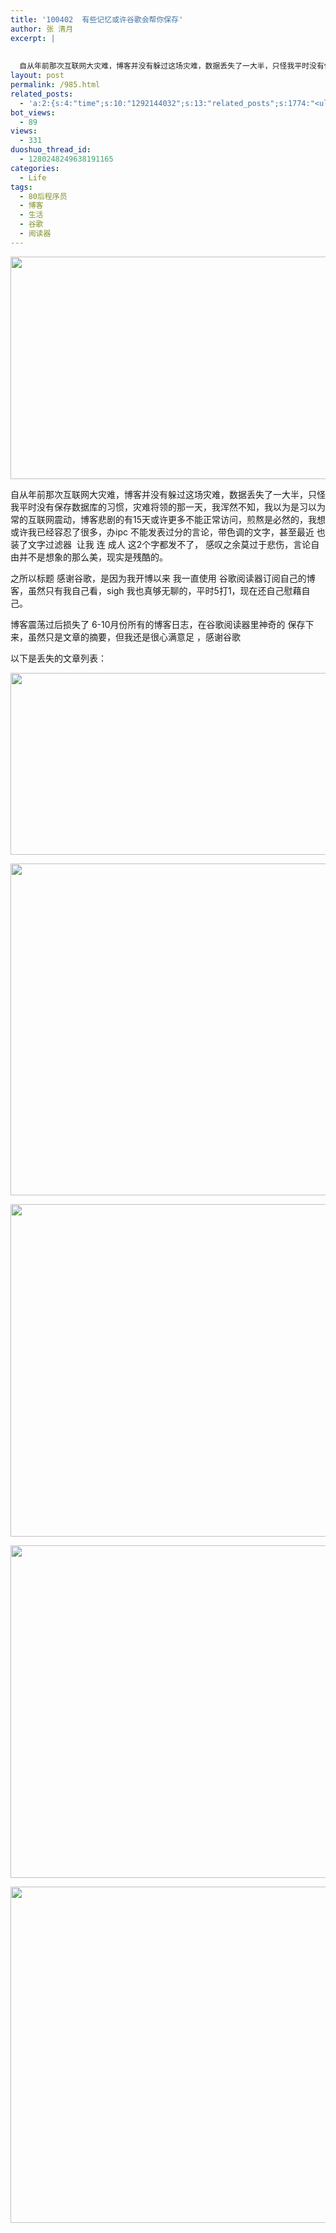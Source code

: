 ```yaml
---
title: '100402  有些记忆或许谷歌会帮你保存'
author: 张 清月
excerpt: |
  
  
  自从年前那次互联网大灾难，博客并没有躲过这场灾难，数据丢失了一大半，只怪我平时没有保存数据库的习...
layout: post
permalink: /985.html
related_posts:
  - 'a:2:{s:4:"time";s:10:"1292144032";s:13:"related_posts";s:1774:"<ul class="related_post"><li><a href="http://blog.80aj.com/2010/04/24/100424-%e5%a4%b1%e6%84%8f%e7%94%b7%e5%a5%b3/" title="100424 失意男女">100424 失意男女</a></li><li><a href="http://blog.80aj.com/guestbook/" title="关于">关于</a></li><li><a href="http://blog.80aj.com/2010/11/16/101116-%e5%a4%9c%e6%9c%aa%e7%9c%a0%e6%80%9d%e5%bf%b5%e8%bf%9c%e6%96%b9%e7%9a%84%e4%bd%b3%e4%ba%ba/" title="101116 夜未眠,思念远方的佳人">101116 夜未眠,思念远方的佳人</a></li><li><a href="http://blog.80aj.com/2010/09/09/%e5%8c%86%e5%8c%86/" title="匆匆">匆匆</a></li><li><a href="http://blog.80aj.com/2010/09/05/100905-%e7%90%90%e4%ba%8b%e8%ae%b0/" title="100905 琐事记">100905 琐事记</a></li><li><a href="http://blog.80aj.com/2010/07/06/100706-%e7%ba%a2%e9%85%92/" title="100706 红酒">100706 红酒</a></li><li><a href="http://blog.80aj.com/2010/05/23/100523-%e8%b6%8a%e7%8b%b1%e5%85%94-%e7%ac%91%e4%b8%8d%e6%8a%bd%e4%bd%a0%e6%89%be%e6%88%91/" title="100523 越狱兔 笑不抽你找我">100523 越狱兔 笑不抽你找我</a></li><li><a href="http://blog.80aj.com/2010/05/17/100517-%e6%94%be%e8%8d%a1%e4%b8%8d%e7%be%81%e7%9a%84%e6%98%af%e6%88%91%e4%bd%86%e4%b8%8d%e7%9f%a5%e9%81%93%e6%98%af%e4%b8%8d%e6%98%af%e4%bd%a0%e7%9a%84%e7%88%b1/" title="100517 放荡不羁的是我但不知道是不是你的爱">100517 放荡不羁的是我但不知道是不是你的爱</a></li><li><a href="http://blog.80aj.com/2010/05/06/100506-she-will-be-loved/" title="100506 she will be loved ">100506 she will be loved </a></li><li><a href="http://blog.80aj.com/2010/04/27/100427-%e8%85%be%e8%ae%af%e5%be%ae%e5%8d%9a-%e4%b8%80%e4%ba%9b%e5%b8%ae%e5%8a%a9/" title="100427 腾讯微博 一些帮助">100427 腾讯微博 一些帮助</a></li></ul>";}'
bot_views:
  - 89
views:
  - 331
duoshuo_thread_id:
  - 1280248249638191165
categories:
  - Life
tags:
  - 80后程序员
  - 博客
  - 生活
  - 谷歌
  - 阅读器
---
```

[<img class="aligncenter size-full wp-image-991" title="blog06" src="http://www.80aj.com/wp-content/uploads/2010/04/blog06.jpg" alt="" width="594" height="356" />][1]

自从年前那次互联网大灾难，博客并没有躲过这场灾难，数据丢失了一大半，只怪我平时没有保存数据库的习惯，灾难将领的那一天，我浑然不知，我以为是习以为常的互联网震动，博客悲剧的有15天或许更多不能正常访问，煎熬是必然的，我想或许我已经容忍了很多，办ipc 不能发表过分的言论，带色调的文字，甚至最近 也装了文字过滤器  让我 连 成人 这2个字都发不了， 感叹之余莫过于悲伤，言论自由并不是想象的那么美，现实是残酷的。

之所以标题 感谢谷歌，是因为我开博以来 我一直使用 谷歌阅读器订阅自己的博客，虽然只有我自己看，sigh 我也真够无聊的，平时5打1，现在还自己慰藉自己。

博客震荡过后损失了 6-10月份所有的博客日志，在谷歌阅读器里神奇的 保存下来，虽然只是文章的摘要，但我还是很心满意足 ，感谢谷歌

以下是丢失的文章列表：

[<img class="aligncenter size-full wp-image-990" title="blog05" src="http://www.80aj.com/wp-content/uploads/2010/04/blog05.jpg" alt="" width="1142" height="291" />][2]

[<img class="aligncenter size-full wp-image-989" title="blog04" src="http://www.80aj.com/wp-content/uploads/2010/04/blog04.jpg" alt="" width="1149" height="531" />][3]

[<img class="aligncenter size-full wp-image-988" title="blog03" src="http://www.80aj.com/wp-content/uploads/2010/04/blog03.jpg" alt="" width="1146" height="532" />][4]

[<img class="aligncenter size-full wp-image-987" title="blog02" src="http://www.80aj.com/wp-content/uploads/2010/04/blog02.jpg" alt="" width="1148" height="532" />][5]

[<img class="aligncenter size-full wp-image-986" title="myblog01" src="http://www.80aj.com/wp-content/uploads/2010/04/myblog01.jpg" alt="" width="1145" height="538" />][6]

 [1]: http://www.80aj.com/wp-content/uploads/2010/04/blog06.jpg
 [2]: http://www.80aj.com/wp-content/uploads/2010/04/blog05.jpg
 [3]: http://www.80aj.com/wp-content/uploads/2010/04/blog04.jpg
 [4]: http://www.80aj.com/wp-content/uploads/2010/04/blog03.jpg
 [5]: http://www.80aj.com/wp-content/uploads/2010/04/blog02.jpg
 [6]: http://www.80aj.com/wp-content/uploads/2010/04/myblog01.jpg